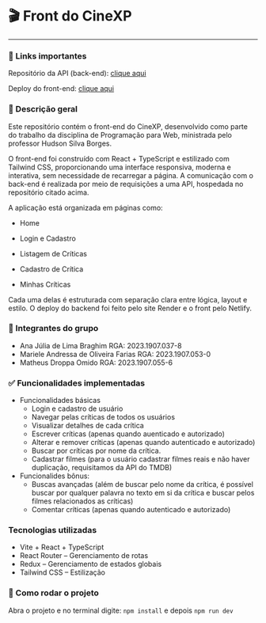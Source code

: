 # 🎬 Front do CineXP
---
### 🔗  Links importantes
Repositório da API (back-end): [clique aqui](https://cinexp.netlify.app/)

Deploy do front-end: [clique aqui](https://github.com/anabraghim/trabalho_prog_web)
### 📝 Descrição geral
Este repositório contém o front-end do CineXP, desenvolvido como parte do trabalho da disciplina de Programação para Web, ministrada pelo professor Hudson Silva Borges.

O front-end foi construído com React + TypeScript e estilizado com Tailwind CSS, proporcionando uma interface responsiva, moderna e interativa, sem necessidade de recarregar a página. A comunicação com o back-end é realizada por meio de requisições a uma API, hospedada no repositório citado acima.

A aplicação está organizada em páginas como:

- Home

- Login e Cadastro

- Listagem de Críticas

- Cadastro de Crítica

- Minhas Críticas

Cada uma delas é estruturada com separação clara entre lógica, layout e estilo.
O deploy do backend foi feito pelo site Render e o front pelo Netlify.


### 👥 Integrantes do grupo
* Ana Júlia de Lima Braghim
RGA: 2023.1907.037-8
* Mariele Andressa de Oliveira Farias
RGA: 2023.1907.053-0
* Matheus Droppa Omido
RGA: 2023.1907.055-6
### ✅ Funcionalidades implementadas
- Funcionalidades básicas
  - Login e cadastro de usuário
  - Navegar pelas críticas de todos os usuários
  - Visualizar detalhes de cada crítica
  - Escrever críticas (apenas quando auenticado e autorizado)
  - Alterar e remover críticas (apenas quando autenticado e autorizado)
  - Buscar por críticas por nome da crítica.
  - Cadastrar filmes (para o usuário cadastrar filmes reais e não haver duplicação, requisitamos da API do TMDB)
- Funcionalides bônus:
  - Buscas avançadas (além de buscar pelo nome da crítica, é possível buscar por qualquer palavra no texto em si da crítica e buscar pelos filmes relacionados as críticas)
  - Comentar críticas (apenas quando autenticado e autorizado)
### Tecnologias utilizadas
- Vite + React + TypeScript
- React Router – Gerenciamento de rotas
- Redux – Gerenciamento de estados globais
- Tailwind CSS – Estilização

### 🚀 Como rodar o projeto
Abra o projeto e no terminal digite: ```npm install``` e depois ```npm run dev```